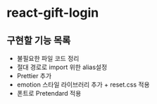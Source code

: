 # react-gift-login

## 구현할 기능 목록

- 불필요한 파일 코드 정리
- 절대 경로로 import 위한 alias설정
- Prettier 추가
- emotion 스타일 라이브러리 추가 + reset.css 적용
- 폰트로 Pretendard 적용
